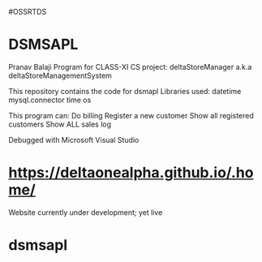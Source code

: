 #OSSRTDS
# DSMSAPL
Pranav Balaji
Program for CLASS-XI CS project: deltaStoreManager a.k.a deltaStoreManagementSystem

This repository contains the code for dsmapl Libraries used:
  datetime
  mysql.connector 
  time 
  os

This program can:
  Do billing
  Register a new customer
  Show all registered customers
  Show ALL sales log

Debugged with Microsoft Visual Studio

# https://deltaonealpha.github.io/.home/
Website currently under development; yet live

# dsmsapl
